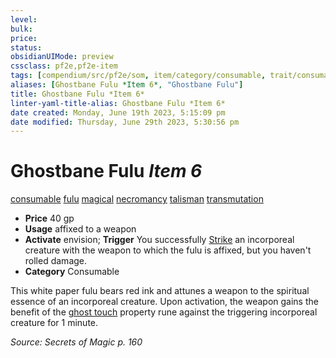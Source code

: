 ```yaml
---
level:
bulk:
price:
status:
obsidianUIMode: preview
cssclass: pf2e,pf2e-item
tags: [compendium/src/pf2e/som, item/category/consumable, trait/consumable, trait/fulu, trait/magical, trait/necromancy, trait/talisman, trait/transmutation]
aliases: [Ghostbane Fulu *Item 6*, "Ghostbane Fulu"]
title: Ghostbane Fulu *Item 6*
linter-yaml-title-alias: Ghostbane Fulu *Item 6*
date created: Monday, June 19th 2023, 5:15:09 pm
date modified: Thursday, June 29th 2023, 5:30:56 pm
---
```


# Ghostbane Fulu *Item 6*

[consumable](rules/traits/consumable.md) [fulu](rules/traits/fulu-som.md) [magical](rules/traits/magical.md) [necromancy](rules/traits/necromancy.md) [talisman](rules/traits/talisman.md) [transmutation](rules/traits/transmutation.md)  

- **Price** 40 gp
- **Usage** affixed to a weapon
- **Activate** envision; **Trigger** You successfully [Strike](rules/actions/strike.md) an incorporeal creature with the weapon to which the fulu is affixed, but you haven't rolled damage.
- **Category** Consumable

This white paper fulu bears red ink and attunes a weapon to the spiritual essence of an incorporeal creature. Upon activation, the weapon gains the benefit of the [ghost touch](compendium/equipment/items/ghost-touch.md) property rune against the triggering incorporeal creature for 1 minute.

*Source: Secrets of Magic p. 160*
